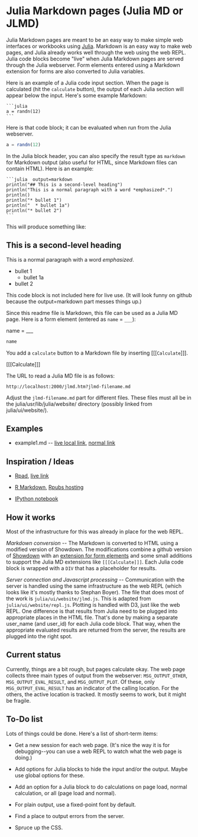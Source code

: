 # Julia Markdown pages (Julia MD or JLMD)

Julia Markdown pages are meant to be an easy way to make simple web
interfaces or workbooks using [Julia](http://www.julialang.org).
Markdown is an easy way to make web pages, and Julia already works
well through the web using the web REPL. Julia code blocks become
"live" when Julia Markdown pages are served through the Julia
webserver. Form elements entered using a Markdown extension for forms
are also converted to Julia variables.

Here is an example of a Julia code input section. When the page is
calculated (hit the `calculate` button), the output of each Julia
section will appear below the input. Here's some example Markdown:

    ```julia
    a = randn(12)
    ```

Here is that code block; it can be evaluated when run
from the Julia webserver.

```julia
a = randn(12)
```

In the Julia block header, you can also specify the result type as
`markdown` for Markdown output (also useful for HTML, since Markdown
files can contain HTML). Here is an example:

    ```julia  output=markdown
    println("## This is a second-level heading")
    println("This is a normal paragraph with a word *emphasized*.")
    println()
    println("* bullet 1")
    println("  * bullet 1a")
    println("* bullet 2")
    ```

This will produce something like:

## This is a second-level heading
This is a normal paragraph with a word *emphasized*.

* bullet 1
  * bullet 1a
* bullet 2

This code block is not included here for live use. (It will look funny
on github because the output=markdown part messes things up.)

Since this readme file is Markdown, this file can be used as a Julia
MD page. Here is a form element (entered as `name` = `___`):

name = ___

```julia
name
```

You add a `calculate` button to a Markdown file by inserting
[[[`Calculate`]]].

[[[Calculate]]]

The URL to read a Julia MD file is as follows:

    http://localhost:2000/jlmd.htm?jlmd-filename.md

Adjust the `jlmd-filename.md` part for different files. These files
must all be in the julia/usr/lib/julia/website/ directory (possibly
linked from julia/ui/website/).



## Examples

* example1.md --
  [live local link](http://localhost:2000/jlmd.htm?example1.md),
  [normal link](example1.md)


## Inspiration / Ideas

* [Rpad](http://cran.r-project.org/web/packages/Rpad/index.html), [live link](http://144.58.243.47/Rpad/)

* [R Markdown](http://rstudio.org/docs/authoring/using_markdown),
  [Rpubs hosting](http://rpubs.com/)

* [IPython notebook](http://ipython.org/ipython-doc/dev/interactive/htmlnotebook.html)


## How it works

Most of the infrastructure for this was already in place for the web
REPL. 

*Markdown conversion* -- The Markdown is converted to HTML using a
modified version of Showdown. The modifications combine a github
version of [Showdown](https://github.com/coreyti/showdown/) with an
[extension for form elements](https://github.com/brikis98/wmd) and
some small additions to support the Julia MD extensions like
`[[[Calculate]]]`. Each Julia code block is wrapped with a `DIV` that
has a placeholder for results. 

*Server connection and Javascript processing* -- Communication with
the server is handled using the same infrastructure as the web REPL
(which looks like it's mostly thanks to Stephan Boyer). The file that
does most of the work is `julia/ui/website/jlmd.js`. This is adapted
from `julia/ui/website/repl.js`. Plotting is handled with D3, just
like the web REPL. One difference is that results from Julia need to
be plugged into appropriate places in the HTML file. That's done by
making a separate user\_name (and user\_id) for each Julia code block.
That way, when the appropriate evaluated results are returned from the
server, the results are plugged into the right spot.

## Current status

Currently, things are a bit rough, but pages calculate okay. The web
page collects three main types of output from the webserver:
`MSG_OUTPUT_OTHER`, `MSG_OUTPUT_EVAL_RESULT`, and `MSG_OUTPUT_PLOT`.
Of these, only `MSG_OUTPUT_EVAL_RESULT` has an indicator of the
calling location. For the others, the active location is tracked. It
mostly seems to work, but it might be fragile.

## To-Do list

Lots of things could be done. Here's a list of short-term items:

* Get a new session for each web page. (It's nice the way it is for
  debugging--you can use a web REPL to watch what the web page is
  doing.)

* Add options for Julia blocks to hide the input and/or the output.
  Maybe use global options for these.

* Add an option for a Julia block to do calculations on page load,
  normal calculation, or all (page load and normal).

* For plain output, use a fixed-point font by default.

* Find a place to output errors from the server.

* Spruce up the CSS.
